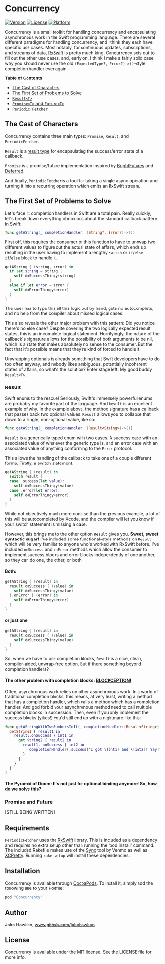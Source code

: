 # Concurrency

[![Version](https://img.shields.io/cocoapods/v/Concurrency.svg?style=flat)](http://cocoapods.org/pods/Concurrency)
[![License](https://img.shields.io/cocoapods/l/Concurrency.svg?style=flat)](http://cocoapods.org/pods/Concurrency)
[![Platform](https://img.shields.io/cocoapods/p/Concurrency.svg?style=flat)](http://cocoapods.org/pods/Concurrency)

Concurrency is a small toolkit for handling concurrency and encapsulating asynchronous work in the Swift programming language. There are several different paradigms for handling concurrency, and I think they each have specific use cases. Most notably, for continuous updates, subscriptions, and streams of data, [RxSwift](https://github.com/ReactiveX/RxSwift) is pretty much king. Concurrency sets out to fill out the other use cases, and, early on, I think I make a fairly solid case why you should never use the old `(ExpectedType?, Error?)->()`-style completion handler ever again.

__Table of Contents__
* [The Cast of Characters](#the-cast-of-characters)
* [The First Set of Problems to Solve](#the-first-set-of-problems-to-solve)
* [`Result<T>`](#result)
* [`Promise<T>` and `Future<T>`](#promise-and-future)
* [`Periodic Fetcher`](#periodic-fetcher)

## The Cast of Characters
Concurrency contains three main types: `Promise`, `Result`, and `PeriodicFetcher`.

`Result` is a [result type](https://en.wikipedia.org/wiki/Result_type) for encapsulating the success/error state of a callback.

`Promise` is a promise/future implementation inspired by [BrightFutures](https://github.com/Thomvis/BrightFutures) and [Deferred](https://github.com/kseebaldt/deferred).

And finally, `PeriodicFetcher`is a tool for taking a single async operation and turning it into a recurring operation which emits an RxSwift stream.

## The First Set of Problems to Solve

Let's face it: completion handlers in Swift are a total pain. Really quickly, let's break down everything obnoxious about the standard callback pattern in Swift:

```Swift
func getAString(_ completionHandler: (String?, Error?)->())
```

First off, this requires the consumer of this function to have to unrwap two different values to figure out the actual state of affairs, which ends up resulting in the user having to implement a lengthy `switch` or `if`/`else if`/`else` block to handle it.

```Swift
getAString { (string, error) in
  if let string = string {
    self.doSuccessThingy(string)
  }
  else if let error = error {
    self.doErrorThingy(error)
  }
}
```

The user has to type this all this logic out by hand, gets no autocomplete, and no help from the compiler about missed logical cases.

This also reveals the other major problem with this pattern: Did you notice there's no else case? Despite covering the two logically expected result states, this is an incomplete logical statement. Horrifyingly, the nature of the callback's signature allows for the possibility of both arguments to be nil, which is a state that makes absolutely no sense to the consumer. But the fact that it's possible means that they're kind of forced to handle it.

Unwrapping optionals is already something that Swift developers have to do too often anyway, and nobody likes ambiguous, potentially incoherent states of affairs, so what's the solution? Enter stage left: My good buddy `Result<T>`.

### Result

Swift enums to the rescue! Seriously, Swift's immensely powerful enums are probably my favorite part of the language. And `Result` is an excellent example of why. In the example above, the method signature has a callback that passes back two optional values. `Result` allows you to collapse that down to a single, non-optional value, like so:

```Swift
func getAString(_ completionHandler: (Result<String>)->())
```

`Result` is a generically typed enum with two cases. A success case with an associated value of whatever the generic type is, and an error case with an associated value of anything conforming to the `Error` protocol.

This allows the handling of the callback to take one of a couple different forms. Firstly, a switch statement:

```Swift
getAString { (result) in
  switch result {
  case .success(let value):
    self.doSuccessThingy(value)
  case .error(let error):
    self.doErrorThingy(error)
  }
}
```

While not objectively much more concise than the previous example, a lot of this will be autocompleted by Xcode, and the compiler will let you know if your switch statement is missing a case.

However, this brings me to the other option `Result` gives you. __Sweet, sweet syntactic sugar!__ I've included some functional-style methods on `Result` which will be very familiar to anyone who's worked with RxSwift before. I've included `onSuccess` and `onError` methods which allow the consumer to implement success blocks and error blocks independently of one another, so they can do one, the other, or both.

#### Both:

```Swift
getAString { (result) in
  result.onSuccess { (value) in
    self.doSuccessThingy(value)
  }.onError { (error) in
    self.doErrorThingy(error)
  }
}
```

#### or just one:

```Swift
getAString { (result) in
  result.onSuccess { (value) in
    self.doSuccessThingy(value)
  }
}
```

So, when we have to use completion blocks, `Result` is a nice, clean, compiler-aided, unwrap-free option. But if there something beyond completion handlers?

#### The other problem with completion blocks: [BLOCKCEPTION!](https://www.youtube.com/watch?v=L6aT_oEhIKo)

Often, asynchronous work relies on other asynchronous work. In a world of traditional completion blocks, this means, at very least, writing a method that has a completion handler, which calls a method which has a completion handler. And god forbid your asynchronous method need to call multiple completion blocks in succession. Then, even if you only implement the success blocks (yikes!) you'd still end up with a nightmare like this:

```Swift
func getAStringWithTwoNumbersInIt(_ completionHandler:(Result<String>)->()) {
  getString1 { result1 in
    result1.onSuccess { int1 in
      get String2 { result2 in
        result1. onSuccess { int2 in
           completionHandler(.success("I got \(int1) and \(int2)! Yay!"))
        }
      }
    }
  }
}
```

#### The Pyramid of Doom: It's not just for optional binding anymore! So, how do we solve this?

### Promise and Future

[STILL BEING WRITTEN]

## Requirements

`PeriodicFetcher` uses the [RxSwift](https://github.com/ReactiveX/RxSwift) library. This is included as a dependency and requires no extra setup other than running the 'pod install' command.
The included Rakefile makes use of the [Synx](https://github.com/venmo/synx) tool by Venmo as well as [XCPretty](https://github.com/supermarin/xcpretty). Running `rake setup` will install these dependencies.

## Installation

Concurrency is available through [CocoaPods](http://cocoapods.org). To install
it, simply add the following line to your Podfile:

```ruby
pod "Concurrency"
```

## Author

Jake Hawken, www.github.com/jakehawken

## License

Concurrency is available under the MIT license. See the LICENSE file for more info.
